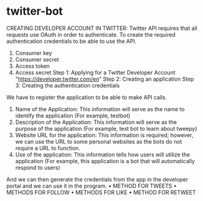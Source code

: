 # twitter-bot
CREATING DEVELOPER ACCOUNT IN TWITTER:
Twitter API requires that all requests use OAuth in order to authenticate. To create the required authentication credentials to be able to use the API. 
1.	Consumer key
2.	Consumer secret
3.	Access token
4.	Access secret
Step 1: Applying for a Twitter Developer Account "https://developer.twitter.com/en"
Step 2: Creating an application
Step 3: Creating the authentication credentials

We have to register the application to be able to make API calls.
1.	Name of the Application: This information will serve as the name to identify the application (For example, testbot)
2.	Description of the Application: This information will serve as the purpose of the application (For example, test bot to learn about tweepy)
3.	Website URL for the application: This information is required; however, we can use the URL to some personal websites as the bots do not require a URL to function.
4.	Use of the application: This information tells how users will utilize the application (For example, this application is a bot that will automatically respond to users)

And we can then generate the credentials from the app in the developer portal and we can use it in the program.
•	METHOD FOR TWEETS
•	METHODS FOR FOLLOW
•	METHODS FOR LIKE
•	METHOD FOR RETWEET

